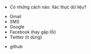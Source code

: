 - Có những cách nào: Xác thực dữ liệu?

* Gmail
* SMS
* Google
* Facebook (hay gặp lỗi)
* Twitter (ít dùng)

- github
